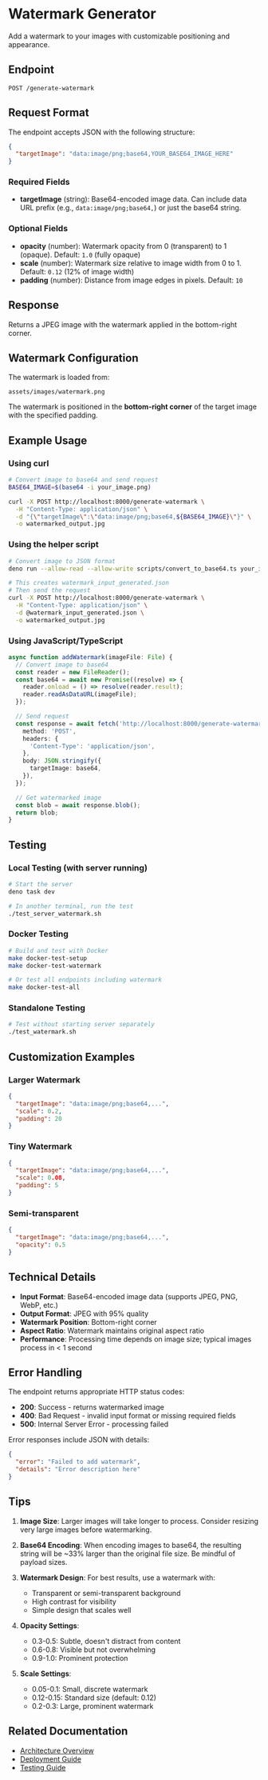 # Watermark Generator

Add a watermark to your images with customizable positioning and appearance.

## Endpoint

```
POST /generate-watermark
```

## Request Format

The endpoint accepts JSON with the following structure:

```json
{
  "targetImage": "data:image/png;base64,YOUR_BASE64_IMAGE_HERE"
}
```

### Required Fields

- **targetImage** (string): Base64-encoded image data. Can include data URL prefix (e.g., `data:image/png;base64,`) or just the base64 string.

### Optional Fields

- **opacity** (number): Watermark opacity from 0 (transparent) to 1 (opaque). Default: `1.0` (fully opaque)
- **scale** (number): Watermark size relative to image width from 0 to 1. Default: `0.12` (12% of image width)
- **padding** (number): Distance from image edges in pixels. Default: `10`

## Response

Returns a JPEG image with the watermark applied in the bottom-right corner.

## Watermark Configuration

The watermark is loaded from:
```
assets/images/watermark.png
```

The watermark is positioned in the **bottom-right corner** of the target image with the specified padding.

## Example Usage

### Using curl

```bash
# Convert image to base64 and send request
BASE64_IMAGE=$(base64 -i your_image.png)

curl -X POST http://localhost:8000/generate-watermark \
  -H "Content-Type: application/json" \
  -d "{\"targetImage\":\"data:image/png;base64,${BASE64_IMAGE}\"}" \
  -o watermarked_output.jpg
```

### Using the helper script

```bash
# Convert image to JSON format
deno run --allow-read --allow-write scripts/convert_to_base64.ts your_image.png

# This creates watermark_input_generated.json
# Then send the request
curl -X POST http://localhost:8000/generate-watermark \
  -H "Content-Type: application/json" \
  -d @watermark_input_generated.json \
  -o watermarked_output.jpg
```

### Using JavaScript/TypeScript

```typescript
async function addWatermark(imageFile: File) {
  // Convert image to base64
  const reader = new FileReader();
  const base64 = await new Promise((resolve) => {
    reader.onload = () => resolve(reader.result);
    reader.readAsDataURL(imageFile);
  });

  // Send request
  const response = await fetch('http://localhost:8000/generate-watermark', {
    method: 'POST',
    headers: {
      'Content-Type': 'application/json',
    },
    body: JSON.stringify({
      targetImage: base64,
    }),
  });

  // Get watermarked image
  const blob = await response.blob();
  return blob;
}
```

## Testing

### Local Testing (with server running)

```bash
# Start the server
deno task dev

# In another terminal, run the test
./test_server_watermark.sh
```

### Docker Testing

```bash
# Build and test with Docker
make docker-test-setup
make docker-test-watermark

# Or test all endpoints including watermark
make docker-test-all
```

### Standalone Testing

```bash
# Test without starting server separately
./test_watermark.sh
```

## Customization Examples

### Larger Watermark
```json
{
  "targetImage": "data:image/png;base64,...",
  "scale": 0.2,
  "padding": 20
}
```

### Tiny Watermark
```json
{
  "targetImage": "data:image/png;base64,...",
  "scale": 0.08,
  "padding": 5
}
```

### Semi-transparent
```json
{
  "targetImage": "data:image/png;base64,...",
  "opacity": 0.5
}
```

## Technical Details

- **Input Format**: Base64-encoded image data (supports JPEG, PNG, WebP, etc.)
- **Output Format**: JPEG with 95% quality
- **Watermark Position**: Bottom-right corner
- **Aspect Ratio**: Watermark maintains original aspect ratio
- **Performance**: Processing time depends on image size; typical images process in < 1 second

## Error Handling

The endpoint returns appropriate HTTP status codes:

- **200**: Success - returns watermarked image
- **400**: Bad Request - invalid input format or missing required fields
- **500**: Internal Server Error - processing failed

Error responses include JSON with details:
```json
{
  "error": "Failed to add watermark",
  "details": "Error description here"
}
```

## Tips

1. **Image Size**: Larger images will take longer to process. Consider resizing very large images before watermarking.

2. **Base64 Encoding**: When encoding images to base64, the resulting string will be ~33% larger than the original file size. Be mindful of payload sizes.

3. **Watermark Design**: For best results, use a watermark with:
   - Transparent or semi-transparent background
   - High contrast for visibility
   - Simple design that scales well

4. **Opacity Settings**: 
   - 0.3-0.5: Subtle, doesn't distract from content
   - 0.6-0.8: Visible but not overwhelming
   - 0.9-1.0: Prominent protection

5. **Scale Settings**:
   - 0.05-0.1: Small, discrete watermark
   - 0.12-0.15: Standard size (default: 0.12)
   - 0.2-0.3: Large, prominent watermark

## Related Documentation

- [Architecture Overview](ARCHITECTURE.md)
- [Deployment Guide](DEPLOYMENT.md)
- [Testing Guide](DOCKER_TESTING.md)

